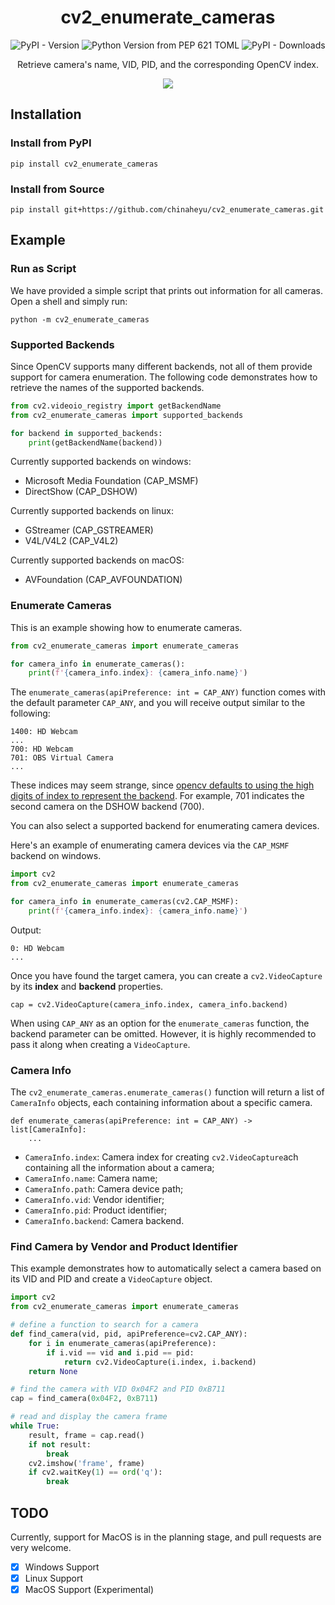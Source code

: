 <div align="center">

# cv2_enumerate_cameras

![PyPI - Version](https://img.shields.io/pypi/v/cv2-enumerate-cameras)
![Python Version from PEP 621 TOML](https://img.shields.io/python/required-version-toml?tomlFilePath=https%3A%2F%2Fraw.githubusercontent.com%2Fchinaheyu%2Fcv2_enumerate_cameras%2Fmain%2Fpyproject.toml)
![PyPI - Downloads](https://img.shields.io/pypi/dm/cv2-enumerate-cameras)

Retrieve camera's name, VID, PID, and the corresponding OpenCV index.

![](https://raw.githubusercontent.com/chinaheyu/cv2_enumerate_cameras/main/assets/script.png)

</div>

## Installation

### Install from PyPI

```commandline
pip install cv2_enumerate_cameras
```

### Install from Source

```commandline
pip install git+https://github.com/chinaheyu/cv2_enumerate_cameras.git
```

## Example

### Run as Script

We have provided a simple script that prints out information for all cameras. Open a shell and simply run:

```commandline
python -m cv2_enumerate_cameras
```

### Supported Backends

Since OpenCV supports many different backends, not all of them provide support for camera enumeration. The following code demonstrates how to retrieve the names of the supported backends.

```python
from cv2.videoio_registry import getBackendName
from cv2_enumerate_cameras import supported_backends

for backend in supported_backends:
    print(getBackendName(backend))
```

Currently supported backends on windows:

- Microsoft Media Foundation (CAP_MSMF)
- DirectShow (CAP_DSHOW)

Currently supported backends on linux:

- GStreamer (CAP_GSTREAMER)
-  V4L/V4L2 (CAP_V4L2)

Currently supported backends on macOS:

- AVFoundation (CAP_AVFOUNDATION)

### Enumerate Cameras

This is an example showing how to enumerate cameras.

```python
from cv2_enumerate_cameras import enumerate_cameras

for camera_info in enumerate_cameras():
    print(f'{camera_info.index}: {camera_info.name}')
```

The `enumerate_cameras(apiPreference: int = CAP_ANY)` function comes with the default parameter `CAP_ANY`, and you will receive output similar to the following:

```
1400: HD Webcam
...
700: HD Webcam
701: OBS Virtual Camera
...
```

These indices may seem strange, since [opencv defaults to using the high digits of index to represent the backend](https://github.com/opencv/opencv/blob/4.x/modules/videoio/src/cap.cpp#L245). For example, 701 indicates the second camera on the DSHOW backend (700).

You can also select a supported backend for enumerating camera devices.

Here's an example of enumerating camera devices via the `CAP_MSMF` backend on windows.

```python
import cv2
from cv2_enumerate_cameras import enumerate_cameras

for camera_info in enumerate_cameras(cv2.CAP_MSMF):
    print(f'{camera_info.index}: {camera_info.name}')
```

Output:

```
0: HD Webcam
...
```

Once you have found the target camera, you can create a `cv2.VideoCapture` by its **index** and **backend** properties.

```pycon
cap = cv2.VideoCapture(camera_info.index, camera_info.backend)
```

When using `CAP_ANY` as an option for the `enumerate_cameras` function, the backend parameter can be omitted. However, it is highly recommended to pass it along when creating a `VideoCapture`.

### Camera Info

The `cv2_enumerate_cameras.enumerate_cameras()` function will return a list of `CameraInfo` objects, each containing information about a specific camera.

```pycon
def enumerate_cameras(apiPreference: int = CAP_ANY) -> list[CameraInfo]:
    ...
```

- `CameraInfo.index`: Camera index for creating `cv2.VideoCapture`ach containing all the information about a camera;
- `CameraInfo.name`: Camera name;
- `CameraInfo.path`:  Camera device path;
- `CameraInfo.vid`:  Vendor identifier;
- `CameraInfo.pid`:  Product identifier;
- `CameraInfo.backend`: Camera backend.

### Find Camera by Vendor and Product Identifier

This example demonstrates how to automatically select a camera based on its VID and PID and create a `VideoCapture` object.

```python
import cv2
from cv2_enumerate_cameras import enumerate_cameras

# define a function to search for a camera
def find_camera(vid, pid, apiPreference=cv2.CAP_ANY):
    for i in enumerate_cameras(apiPreference):
        if i.vid == vid and i.pid == pid:
            return cv2.VideoCapture(i.index, i.backend)
    return None

# find the camera with VID 0x04F2 and PID 0xB711
cap = find_camera(0x04F2, 0xB711)

# read and display the camera frame
while True:
    result, frame = cap.read()
    if not result:
        break
    cv2.imshow('frame', frame)
    if cv2.waitKey(1) == ord('q'):
        break
```

## TODO

Currently, support for MacOS is in the planning stage, and pull requests are very welcome.

- [x] Windows Support
- [x] Linux Support
- [x] MacOS Support (Experimental)
